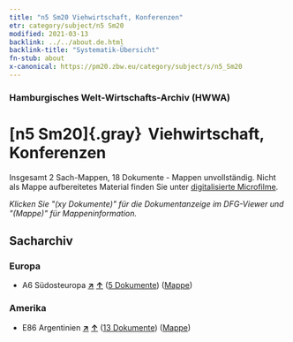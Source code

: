 ```yaml
---
title: "n5 Sm20 Viehwirtschaft, Konferenzen"
etr: category/subject/n5 Sm20
modified: 2021-03-13
backlink: ../../about.de.html
backlink-title: "Systematik-Übersicht"
fn-stub: about
x-canonical: https://pm20.zbw.eu/category/subject/s/n5_Sm20
---
```


### Hamburgisches Welt-Wirtschafts-Archiv (HWWA)
# [n5 Sm20]{.gray}&#8201; Viehwirtschaft, Konferenzen&#160; 




Insgesamt 2 Sach-Mappen, 18 Dokumente - Mappen unvollständig.
Nicht als Mappe aufbereitetes Material finden Sie unter [digitalisierte Microfilme](/film/h1_sh.de.html).

_Klicken Sie "(xy Dokumente)" für die Dokumentanzeige im DFG-Viewer und "(Mappe)" für Mappeninformation._

## Sacharchiv




### Europa

- A6 Südosteuropa [**&nearr;**](../../../geo/i/140900/about.de.html "Südosteuropa (alle Mappen)") [**&uarr;**](../../../geo/about.de.html#A6 "Ländersystematik") (<a href="https://pm20.zbw.eu/dfgview/sh/140900,152137" title="über: Südosteuropa : Viehwirtschaft, Konferenzen" target="_blank">5 Dokumente</a>) ([Mappe](../../../../folder/sh/1409xx/140900/1521xx/152137/about.de.html))

### Amerika

- E86 Argentinien [**&nearr;**](../../../geo/i/141692/about.de.html "Argentinien (alle Mappen)") [**&uarr;**](../../../geo/about.de.html#E86 "Ländersystematik") (<a href="https://pm20.zbw.eu/dfgview/sh/141692,152137" title="über: Argentinien : Viehwirtschaft, Konferenzen" target="_blank">13 Dokumente</a>) ([Mappe](../../../../folder/sh/1416xx/141692/1521xx/152137/about.de.html))


